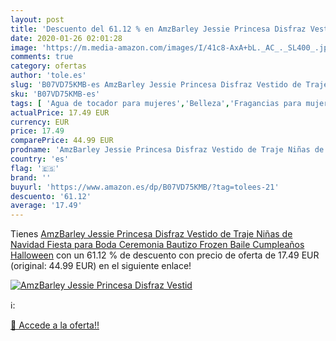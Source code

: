 ```yaml
---
layout: post
title: 'Descuento del 61.12 % en AmzBarley Jessie Princesa Disfraz Vestid'
date: 2020-01-26 02:01:28
image: 'https://m.media-amazon.com/images/I/41c8-AxA+bL._AC_._SL400_.jpg'
comments: true
category: ofertas
author: 'tole.es'
slug: 'B07VD75KMB-es AmzBarley Jessie Princesa Disfraz Vestido de Traje Niñas...'
sku: 'B07VD75KMB-es'
tags: [ 'Agua de tocador para mujeres','Belleza','Fragancias para mujeres','Instrumentos de percusión para niños','Instrumentos musicales para niños','Juguetes','Juguetes y juegos','Perfumes y fragancias','Productos para el cuidado de la piel','Sets y juegos para el cuidado de la piel','navidad', ]
actualPrice: 17.49 EUR
currency: EUR
price: 17.49
comparePrice: 44.99 EUR
prodname: 'AmzBarley Jessie Princesa Disfraz Vestido de Traje Niñas de Navidad Fiesta para Boda Ceremonia Bautizo Frozen Baile Cumpleaños Halloween'
country: 'es'
flag: '🇪🇸'
brand: ''
buyurl: 'https://www.amazon.es/dp/B07VD75KMB/?tag=tolees-21'
descuento: '61.12'
average: '17.49'
---
```


Tienes [AmzBarley Jessie Princesa Disfraz Vestido de Traje Niñas de Navidad Fiesta para Boda Ceremonia Bautizo Frozen Baile Cumpleaños Halloween](https://www.amazon.es/dp/B07VD75KMB/?tag=tolees-21) con un 61.12 % de descuento con precio de oferta de 17.49 EUR (original: 44.99 EUR) en el siguiente enlace!

[![AmzBarley Jessie Princesa Disfraz Vestid](https://m.media-amazon.com/images/I/41c8-AxA+bL._AC_._SL400_.jpg)](https://www.amazon.es/dp/B07VD75KMB/?tag=tolees-21)

ℹ️:


[🛒 Accede a la oferta!!](https://www.amazon.es/dp/B07VD75KMB/?tag=tolees-21)
